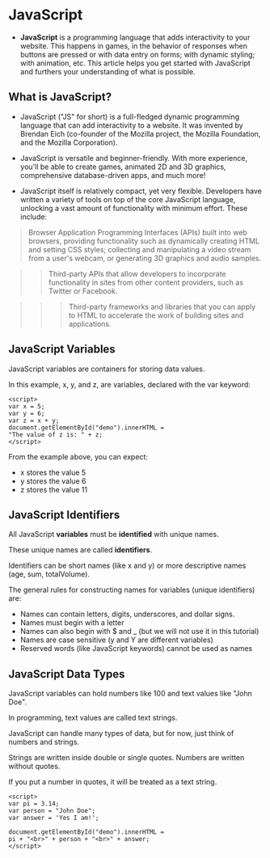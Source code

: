 #  JavaScript



* **JavaScript**  is a programming language that adds interactivity to your website. This happens in games, in the behavior of responses when buttons are pressed or with data entry on forms; with dynamic styling; with animation, etc. This article helps you get started with JavaScript and furthers your understanding of what is possible.

## What is JavaScript?

* JavaScript ("JS" for short) is a full-fledged dynamic programming language that can add interactivity to a website. It was invented by Brendan Eich (co-founder of the Mozilla project, the Mozilla Foundation, and the Mozilla Corporation).



* JavaScript is versatile and beginner-friendly. With more experience, you'll be able to create games, animated 2D and 3D graphics, comprehensive database-driven apps, and much more!


* JavaScript itself is relatively compact, yet very flexible. Developers have written a variety of tools on top of the core JavaScript language, unlocking a vast amount of functionality with minimum effort. These include:


>  Browser Application Programming Interfaces (APIs) built into web browsers, providing functionality such as dynamically creating HTML and setting CSS styles; collecting and manipulating a video stream from a user's webcam, or generating 3D graphics and audio samples.

>> Third-party APIs that allow developers to incorporate functionality in sites from other content providers, such as Twitter or Facebook.


>>>  Third-party frameworks and libraries that you can apply to HTML to accelerate the work of building sites and applications. 



## JavaScript Variables

JavaScript variables are containers for storing data values.

In this example, x, y, and z, are variables, declared with the var keyword:

```
<script>
var x = 5;
var y = 6;
var z = x + y;
document.getElementById("demo").innerHTML =
"The value of z is: " + z;
</script>
```
From the example above, you can expect:

* x stores the value 5
* y stores the value 6
* z stores the value 11



## JavaScript Identifiers

All JavaScript **variables** must be **identified** with unique names.

These unique names are called **identifiers**.

Identifiers can be short names (like x and y) or more descriptive names (age, sum, totalVolume).

The general rules for constructing names for variables (unique identifiers) are:

* Names can contain letters, digits, underscores, and dollar signs.
* Names must begin with a letter
* Names can also begin with $ and _ (but we will not use it in this tutorial)
* Names are case sensitive (y and Y are different variables)
* Reserved words (like JavaScript keywords) cannot be used as names



## JavaScript Data Types


JavaScript variables can hold numbers like 100 and text values like "John Doe".

In programming, text values are called text strings.

JavaScript can handle many types of data, but for now, just think of numbers and strings.

Strings are written inside double or single quotes. Numbers are written without quotes.

If you put a number in quotes, it will be treated as a text string.


```
<script>
var pi = 3.14;
var person = "John Doe";
var answer = 'Yes I am!';

document.getElementById("demo").innerHTML =
pi + "<br>" + person + "<br>" + answer;
</script>

```
